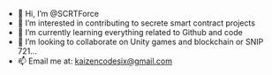 - 👋 Hi, I’m @SCRTForce
- 👀 I’m interested in contributing to secrete smart contract projects
- 🌱 I’m currently learning everything related to Github and code
- 💞️ I’m looking to collaborate on Unity games and blockchain or SNIP 721...
- 📫 Email me at: kaizencodesix@gmail.com 

<!---
SCRTForce/SCRTForce is a ✨ special ✨ repository because its `README.md` (this file) appears on your GitHub profile.
You can click the Preview link to take a look at your changes.
--->
